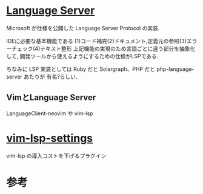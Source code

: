 # [Language Server](https://note.com/ktakayama/n/ne9d3bfd2eec4)
Microsoft が仕様を公開した Language Server Protocol の実装.

IDEに必要な基本機能である
(1)コード補完(2)ドキュメント,定義元の参照(3)エラーチェック(4)テキスト整形
上記機能の実現のため言語ごとに違う部分を抽象化して,
開発ツールから使えるようにするための仕様がLSPである.

ちなみに LSP 実装としては Ruby だと Solargraph、PHP だと php-language-server あたりが
有名?らしい.

## VimとLanguage Server
 LanguageClient-neovim や vim-lsp

# [vim-lsp-settings](https://qiita.com/mattn/items/e62b9f16bc487a271a7f)
vim-lsp の導入コストを下げるプラグイン

# 参考
